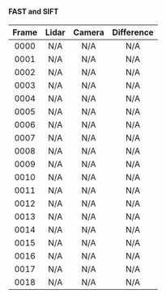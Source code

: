 #### FAST and SIFT

| Frame     |  Lidar     |    Camera   |    Difference    |
| :-------: | :--------: | :---------: | :-----------: |
|0000    | N/A    | N/A    | N/A    | 
|0001    | N/A    | N/A    | N/A    | 
|0002    | N/A    | N/A    | N/A    | 
|0003    | N/A    | N/A    | N/A    | 
|0004    | N/A    | N/A    | N/A    | 
|0005    | N/A    | N/A    | N/A    | 
|0006    | N/A    | N/A    | N/A    | 
|0007    | N/A    | N/A    | N/A    | 
|0008    | N/A    | N/A    | N/A    | 
|0009    | N/A    | N/A    | N/A    | 
|0010    | N/A    | N/A    | N/A    | 
|0011    | N/A    | N/A    | N/A    | 
|0012    | N/A    | N/A    | N/A    | 
|0013    | N/A    | N/A    | N/A    | 
|0014    | N/A    | N/A    | N/A    | 
|0015    | N/A    | N/A    | N/A    | 
|0016    | N/A    | N/A    | N/A    | 
|0017    | N/A    | N/A    | N/A    | 
|0018    | N/A    | N/A    | N/A    | 

